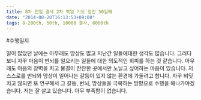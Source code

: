 ```yaml
---
title: 8차 천일 결사 2차 백일 기도 정진 50일째
date: "2014-08-20T16:13:53+09:00"
tags: 8-200th, 50th, 10000 결사, 8000th
---
```


#수행일지

일이 많았던 날에는 아무래도 망상도 많고 지난간 일들에대한 생각도 많습니다. 그러다보니 자꾸 마음이 번뇌를 일으키는 일들에 대한 의도적인 회피를 하는 것 같습니다. 아무래도 마음의 장벽을 치고 물결이 잔잔한 곳에서만 노닐고 싶어하는 마음이 있습니다. 저 스스로를 번뇌와 망상이 일어나는 갈등이 있지 않는 환경에 가둘려고 합니다. 자꾸 비딪치고 않되면 또 연구해서 그 갈등, 번뇌, 망상들을 극복하는 방향으로 수행을 해나가야겠습니다. 저는 잘 살고 있습니다. 아무 부족함이 없습니다.

